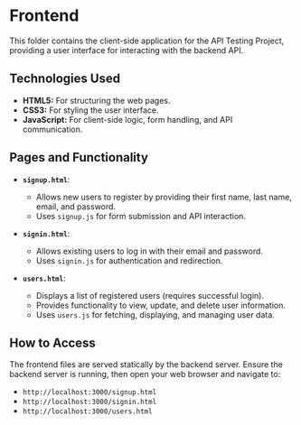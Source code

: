 # Frontend

This folder contains the client-side application for the API Testing Project, providing a user interface for interacting with the backend API.

## Technologies Used

- **HTML5:** For structuring the web pages.
- **CSS3:** For styling the user interface.
- **JavaScript:** For client-side logic, form handling, and API communication.

## Pages and Functionality

- **`signup.html`**:
  - Allows new users to register by providing their first name, last name, email, and password.
  - Uses `signup.js` for form submission and API interaction.

- **`signin.html`**:
  - Allows existing users to log in with their email and password.
  - Uses `signin.js` for authentication and redirection.

- **`users.html`**:
  - Displays a list of registered users (requires successful login).
  - Provides functionality to view, update, and delete user information.
  - Uses `users.js` for fetching, displaying, and managing user data.

## How to Access

The frontend files are served statically by the backend server. Ensure the backend server is running, then open your web browser and navigate to:

- `http://localhost:3000/signup.html`
- `http://localhost:3000/signin.html`
- `http://localhost:3000/users.html`

